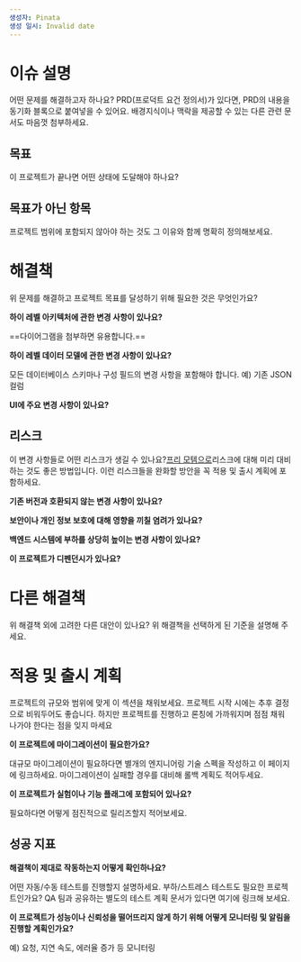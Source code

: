 ```yaml
---
생성자: Pinata
생성 일시: Invalid date
---
```

# 이슈 설명

어떤 문제를 해결하고자 하나요? PRD(프로덕트 요건 정의서)가 있다면, PRD의 내용을 동기화 블록으로 붙여넣을 수 있어요. 배경지식이나 맥락을 제공할 수 있는 다른 관련 문서도 마음껏 첨부하세요.

## 목표

이 프로젝트가 끝나면 어떤 상태에 도달해야 하나요?

## 목표가 아닌 항목

프로젝트 범위에 포함되지 않아야 하는 것도 그 이유와 함께 명확히 정의해보세요.

# 해결책

위 문제를 해결하고 프로젝트 목표를 달성하기 위해 필요한 것은 무엇인가요?

  

**하이 레벨 아키텍처에 관한 변경 사항이 있나요?**

==다이어그램을 첨부하면 유용합니다.==

  

**하이 레벨 데이터 모델에 관한 변경 사항이 있나요?**

모든 데이터베이스 스키마나 구성 필드의 변경 사항을 포함해야 합니다. 예) 기존 JSON 컬럼

  

**UI에 주요 변경 사항이 있나요?**

  

## 리스크

이 변경 사항들로 어떤 리스크가 생길 수 있나요?[프리 모템으로](https://www.notion.so/templates/pre-mortem-template)리스크에 대해 미리 대비하는 것도 좋은 방법입니다. 이런 리스크들을 완화할 방안을 꼭 적용 및 출시 계획에 포함하세요.

  

**기존 버전과 호환되지 않는 변경 사항이 있나요?**

  

**보안이나 개인 정보 보호에 대해 영향을 끼칠 염려가 있나요?**

  

**백엔드 시스템에 부하를 상당히 높이는 변경 사항이 있나요?**

  

**이 프로젝트가 디펜던시가 있나요?**

  

# 다른 해결책

위 해결책 외에 고려한 다른 대안이 있나요? 위 해결책을 선택하게 된 기준을 설명해 주세요.

# 적용 및 출시 계획

프로젝트의 규모와 범위에 맞게 이 섹션을 채워보세요. 프로젝트 시작 시에는 추후 결정으로 비워두어도 좋습니다. 하지만 프로젝트를 진행하고 론칭에 가까워지며 점점 채워 나가야 한다는 점을 잊지 마세요

  

**이 프로젝트에 마이그레이션이 필요한가요?**

대규모 마이그레이션이 필요하다면 별개의 엔지니어링 기술 스펙을 작성하고 이 페이지에 링크하세요. 마이그레이션이 실패할 경우를 대비해 롤백 계획도 적어두세요.

  

**이 프로젝트가 실험이나 기능 플래그에 포함되어 있나요?**

필요하다면 어떻게 점진적으로 릴리즈할지 적어보세요.

  

## 성공 지표

**해결책이 제대로 작동하는지 어떻게 확인하나요?**

어떤 자동/수동 테스트를 진행할지 설명하세요. 부하/스트레스 테스트도 필요한 프로젝트인가요? QA 팀과 공유하는 별도의 테스트 계획 문서가 있다면 여기에 링크해 보세요.

  

**이 프로젝트가 성능이나 신뢰성을 떨어뜨리지 않게 하기 위해 어떻게 모니터링 및 알림을 진행할 계획인가요?**

예) 요청, 지연 속도, 에러율 증가 등 모니터링